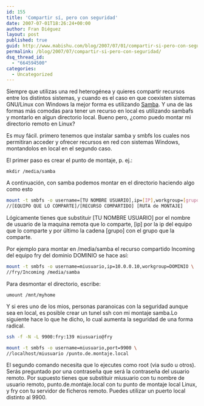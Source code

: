 ```yaml
---
id: 155
title: 'Compartir sí, pero con seguridad'
date: 2007-07-01T18:26:24+00:00
author: Fran Diéguez
layout: post
published: true
guid: http://www.mabishu.com/blog/2007/07/01/compartir-si-pero-con-seguridad/
permalink: /blog/2007/07/compartir-si-pero-con-seguridad/
dsq_thread_id:
  - "664594500"
categories:
  - Uncategorized
---
```

<p class="subhd">Siempre que utilizas una red heterogénea y quieres compartir recursos entre los distintos sistemas, y cuando es el caso en que coexisten sistemas GNU/Linux con Windows la mejor forma es utilizando <a title="Samba - compartiendo recursos con Windows" href="http://us3.samba.org/samba/">Samba</a>. Y una de las formas más comodas para tener un recurso en local es utilizando sambafs y montarlo en algun directorio local. Bueno pero, ¿como puedo montar mi directorio remoto en Linux?</p>
<p class="subhd">Es muy fácil. primero tenemos que instalar samba y smbfs los cuales nos permitiran acceder y ofrecer recursos en red con sistemas Windows, montandolos en local en el segundo caso.</p>
<p class="subhd">El primer paso es crear el punto de montaje, p. ej.:</p>

```mkdir /media/samba```

A continuación, con samba podemos montar en el directorio haciendo algo como esto

```bash
mount -t smbfs -o username=[TU NOMBRE USUARIO],ip=[IP],workgroup=[grupo] \
//[EQUIPO QUE LO COMPARTE]/[RECURSO COMPARTIDO] [RUTA de MONTAJE]
```

Lógicamente tienes que substituir [TU NOMBRE USUARIO] por el nombre de usuario de la maquina remota que lo comparte,  [ip] por la ip del equipo que lo comparte y por último la cadena [grupo] con el grupo que la comparte.

Por ejemplo para montar en /media/samba el recurso compartido Incoming del equipo fry del dominio DOMINIO se hace así:

```bash
mount -t smbfs -o username=miusuario,ip=10.0.0.10,workgroup=DOMINIO \
//fry/Incoming /media/samba
```

Para desmontar el directorio, escribe:

```umount /mnt/myhome```

Y si eres uno de los mios, personas paranoicas con la seguridad aunque sea en local, es posible crear un tunel ssh con mi montaje samba.Lo siguiente hace lo que he dicho, lo cual aumenta la seguridad de una forma radical.

```bash
ssh -f -N -L 9900:fry:139 miusuario@fry
```

```bash
mount -t smbfs -o username=miusuario,port=9900 \
//localhost/miusuario /punto.de.montaje.local
```

El segundo comando necesita que lo ejecutes como root (via sudo u otros). Serás preguntado por una contraseña que será  la contraseña del usuario remoto. Por supuesto tienes que substituir miusuario con tu nombre de usuario remoto, punto.de.montaje.local con tu punto de montaje local Linux, y fry con tu servidor de ficheros remoto. Puedes utilizar un puerto local distinto al 9900.
